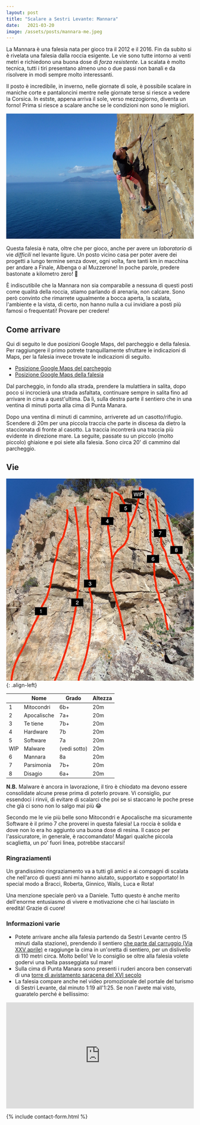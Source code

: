 ```yaml
---
layout: post
title: "Scalare a Sestri Levante: Mannara"
date:   2021-03-20
image: /assets/posts/mannara-me.jpeg
---
```

La Mannara è una falesia nata per gioco tra il 2012 e il 2016. Fin da subito si è rivelata una falesia dalla roccia esigente. Le vie sono tutte intorno ai venti metri e richiedono una buona dose di _forza resistente_.
La scalata è molto tecnica, tutti i tiri presentano almeno uno o due passi non banali e da risolvere in modi sempre molto interessanti.

Il posto è incredibile, in inverno, nelle giornate di sole, è possibile scalare in maniche corte e pantaloncini mentre nelle giornate terse si riesce a vedere la Corsica. In estste, appena arriva il sole, verso mezzogiorno, diventa un forno! Prima si riesce a scalare anche se le condizioni non sono le migliori.

![Mannara Climbing](/assets/posts/mannara-me.jpeg)

Questa falesia è nata, oltre che per gioco, anche per avere un _laboratorio_ di vie _difficili_ nel levante ligure. Un posto vicino casa per poter avere dei progetti a lungo termine senza dover, ogni volta, fare tanti km in macchina per andare a Finale, Albenga o al Muzzerone! In poche parole, predere bastonate a kilometro zero! 🤣

È indiscutibile che la Mannara non sia comparabile a nessuna di questi posti come qualità della roccia, stiamo parlando di arenaria, non calcare. Sono però convinto che rimarrete ugualmente a bocca aperta, la scalata, l'ambiente e la vista, di certo, non hanno nulla a cui invidiare a posti più famosi o frequentati! Provare per credere!

## Come arrivare 

Qui di seguito le due posizioni Google Maps, del parcheggio e della falesia. Per raggiungere il primo potrete tranquillamente sfruttare le indicazioni di Maps, per la falesia invece trovate le indicazioni di seguito.

- [Posizione Google Maps del parcheggio](https://goo.gl/maps/NPWeo4gw3fWHKmhS9)
- [Posizione Google Maps della falesia ](https://goo.gl/maps/jVq4LggPN4ngqgG26)

Dal parcheggio, in fondo alla strada, prendere la mulattiera in salita, dopo poco si incrocierà una strada asfaltata, continuare sempre in salita fino ad arrivare in cima a quest'ultima. Da lì, sulla destra parte il sentiero che in una ventina di minuti porta alla cima di Punta Manara.

Dopo una ventina di minuti di cammino, arriverete ad un casotto/rifugio. Scendere di 20m per una piccola traccia che parte in discesa da dietro la staccionata di fronte al casotto. La traccia incontrerà una traccia più evidente in direzione mare. La seguite, passate su un piccolo (molto piccolo) ghiaione e poi siete alla falesia. Sono circa 20' di cammino dal parcheggio.

## Vie

![Mannara Vie](/assets/posts/mannara-topo.jpg){: .align-left}

|| Nome | Grado | Altezza |
|--|-------|--------|---|
|1| Mitocondri | 6b+ | 20m |
|2| Apocalische | 7a+ | 20m |
|3| Te tiene | 7b+ | 20m |
|4| Hardware | 7b | 20m |
|5| Software | 7a | 20m |
|WIP| Malware | (vedi sotto) | 20m |
|6| Mannara | 8a | 20m |
|7| Parsimonia | 7b+ | 20m |
|8| Disagio | 6a+ | 20m |


**N.B.** Malware è ancora in lavorazione, il tiro è chiodato ma devono essere consolidate alcune prese prima di poterlo provare. Vi consiglio, pur essendoci i rinvii, di evitare di scalarci che poi se si staccano le poche prese che già ci sono non lo salgo mai più 😂

Secondo me le vie più belle sono Mitocondri e Apocalische ma sicuramente Software è il primo 7 che proverei in questa falesia! La roccia è solida e dove non lo era ho aggiunto una buona dose di resina. Il casco per l'assicuratore, in generale, è raccomandato! Magari qualche piccola scaglietta, un po' fuori linea, potrebbe staccarsi!

### Ringraziamenti
Un grandissimo ringraziamento va a tutti gli amici e ai compagni di scalata che nell'arco di questi anni mi hanno aiutato, supportato e sopportato! In special modo a Bracci, Roberta, Ginnico, Walls, Luca e Rota!

Una menzione speciale però va a Daniele. Tutto questo è anche merito dell'enorme entusiasmo di vivere e motivazione che ci hai lasciato in eredità! Grazie di cuore!

### Informazioni varie
- Potete arrivare anche alla falesia partendo da Sestri Levante centro (5 minuti dalla stazione), prendendo il sentiero [che parte dal carruggio (Via XXV aprile)](https://goo.gl/maps/8V11sH3FssrK7VwN8) e raggiunge la cima in un'oretta di sentiero, per un dislivello di 110 metri circa. Molto bello! Ve lo consiglio se oltre alla falesia volete godervi una bella passeggiata sul mare!
- Sulla cima di Punta Manara sono presenti i ruderi ancora ben conservati di una [torre di avistamento saracena del XVI secolo](https://it.wikipedia.org/wiki/Punta_Manara)
- La falesia compare anche nel video promozionale del portale del turismo di Sestri Levante, dal minuto 1:19 all'1:25. Se non l'avete mai visto, guaratelo perché è bellissimo:

<div style="padding:56.25% 0 0 0;position:relative;"><iframe src="https://player.vimeo.com/video/315609273?title=0&byline=0&portrait=0" style="position:absolute;top:0;left:0;width:100%;height:100%;" frameborder="0" allow="autoplay; fullscreen; picture-in-picture" allowfullscreen></iframe></div><script src="https://player.vimeo.com/api/player.js"></script>

{% include contact-form.html %}